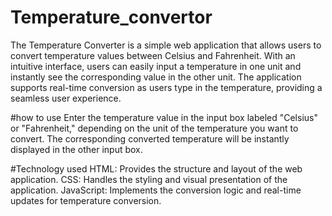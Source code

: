 # Temperature_convertor
The Temperature Converter is a simple web application that allows users to convert temperature values between Celsius and Fahrenheit. With an intuitive interface, users can easily input a temperature in one unit and instantly see the corresponding value in the other unit. The application supports real-time conversion as users type in the temperature, providing a seamless user experience.

#how to use
Enter the temperature value in the input box labeled "Celsius" or "Fahrenheit," depending on the unit of the temperature you want to convert.
The corresponding converted temperature will be instantly displayed in the other input box.

#Technology used
HTML: Provides the structure and layout of the web application.
CSS: Handles the styling and visual presentation of the application.
JavaScript: Implements the conversion logic and real-time updates for temperature conversion.
